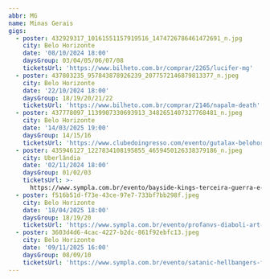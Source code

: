 ```yaml
---
abbr: MG
name: Minas Gerais
gigs:
  - poster: 432929317_10161551157919516_1474726786461472691_n.jpg
    city: Belo Horizonte
    date: '08/10/2024 18:00'
    daysGroup: 03/04/05/06/07/08
    ticketsUrl: 'https://www.bilheto.com.br/comprar/2265/lucifer-mg'
  - poster: 437803235_957843878926239_2077572146879813377_n.jpeg
    city: Belo Horizonte
    date: '22/10/2024 18:00'
    daysGroup: 18/19/20/21/22
    ticketsUrl: 'https://www.bilheto.com.br/comprar/2146/napalm-death'
  - poster: 437778097_1139907330693913_3482651407327768481_n.jpeg
    city: Belo Horizonte
    date: '14/03/2025 19:00'
    daysGroup: 14/15/16
    ticketsUrl: 'https://www.clubedoingresso.com/evento/gutalax-belohorizonte'
  - poster: 435946127_1227834108195855_4659450126338379186_n.jpeg
    city: Uberlândia
    date: '02/11/2024 18:00'
    daysGroup: 01/02/03
    ticketsUrl: >-
      https://www.sympla.com.br/evento/bayside-kings-terceira-guerra-e-bandas-convidadas/2421024
  - poster: f516b51d-f73e-43ce-97e7-733bf7bb298f.jpeg
    city: Belo Horizonte
    date: '18/04/2025 18:00'
    daysGroup: 18/19/20
    ticketsUrl: 'https://www.sympla.com.br/evento/profanvs-diaboli-art-2025/2604339'
  - poster: 3603d4d6-4cac-4227-b2dc-861f92ebfc13.jpeg
    city: Belo Horizonte
    date: '09/11/2025 16:00'
    daysGroup: 08/09/10
    ticketsUrl: 'https://www.sympla.com.br/evento/satanic-hellbangers-festival-ii/2445018'
---
```


